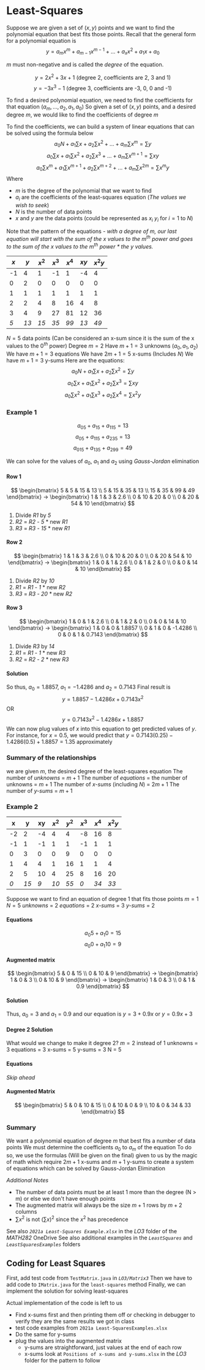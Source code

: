 # Least-Squares
Suppose we are given a set of $(x,y)$ points and we want to find the polynomial equation that best fits those points.
Recall that the general form for a polynomial equation is
$$
y = a_m x^m + a_{m - 1} x^{m - 1} + ... + a_xx^2 + a_1x + a_0
$$

$m$ must non-negative and is called the *degree* of the equation.

$$
y = 2x^2 + 3x + 1 \text { (degree 2, coefficients are 2, 3 and 1)}
$$
$$
y = -3x^3 -1 \text{ (degree 3, coefficients are -3, 0, 0 and -1)}
$$

To find a desired polynomial equation, we need to find the coefficients for that equation ($a_m, ..., a_2, a_1, a_0$)
So given a set of $(x,y)$ points, and a desired degree $m$, we would like to find the coefficients of degree $m$

To find the coefficients, we can build a system of linear equations that can be solved using the formula below
$$
a_0 N + a_1 \sum x + a_2 \sum x^2 + ... + a_m \sum x^m = \sum y
$$
$$
a_0 \sum x + a_1 \sum x^2 + a_2 \sum x^3 + ... + a_m \sum x^{m+1} = \sum xy
$$
$$
a_0 \sum x^m + a_1 \sum x^{m+1} + a_2 \sum x^{m+2} + ... + a_m \sum x^{2m} = \sum x^my
$$
Where
- $m$ is the degree of the polynomial that we want to find
- $a_i$ are the coefficients of the least-squares equation (*The values we wish to seek*)
- $N$ is the number of data points
- $x$ and $y$ are the data points (could be represented as $x_i$ $y_i$ for $i = 1 \text{ to } N$)

Note that the pattern of the equations - *with a degree of $m$, our last equation will start with the sum of the $x$ values to the $m^{th}$ power and goes to the sum of the $x$ values to the $m^{th}$ power $*$ the $y$ values.*

| $x$ | $y$  | $x^2$ | $x^3$ | $x^4$ | $xy$ | $x^2y$ |
| --- | ---- | ----- | ----- | ----- | ---- | ------ |
| -1  | 4    | 1     | -1    | 1     | -4   | 4      |
| 0   | 2    | 0     | 0     | 0     | 0    | 0      |
| 1   | 1    | 1     | 1     | 1     | 1    | 1      |
| 2   | 2    | 4     | 8     | 16    | 4    | 8      |
| 3   | 4    | 9     | 27    | 81    | 12   | 36     |
| *5* | *13* | *15*  | *35*  | *99*  | *13* | *49*   |

$N = 5 \text { data points}$ (Can be considered an x-sum since it is the sum of the x values to the $0^{th}$ power)
Degree $m = 2$
Have $m + 1 = 3$ unknowns ($a_0, a_1, a_2$)
We have $m + 1 = 3$ equations
We have $2m + 1 = 5$ x-sums (Includes $N$)
We have $m + 1 = 3$ y-sums
Here are the equations:
$$
a_0 N + a_1 \sum x + a_2 \sum x^2 = \sum y
$$
$$
a_0 \sum x + a_1 \sum x^2 + a_2 \sum x^3 = \sum xy
$$
$$
a_0 \sum x^2 + a_1 \sum x^3 + a_2 \sum x^4 = \sum x^2y
$$

### Example 1
$$
a_05 + a_15 + a_115= 13
$$
$$
a_05 + a_115 + a_235 = 13
$$
$$
a_015 + a_135 + a_299 = 49
$$

We can solve for the values of $a_0$, $a_1$ and $a_2$ using *Gauss-Jordan* elimination
#### Row 1

$$
\begin{bmatrix} 5 & 5 & 15 & 13 \\ 5 & 15 & 35 & 13 \\ 15 & 35 & 99 & 49 \end{bmatrix}
-> \begin{bmatrix} 1 & 1 & 3 & 2.6 \\ 0 & 10 & 20 & 0 \\ 0 & 20 & 54 & 10 \end{bmatrix}
$$
1. Divide *R1* by *5*
2. *R2* = *R2* - *5* * new *R1*
3. *R3* = *R3* - *15* * new *R1*

#### Row 2
$$
\begin{bmatrix} 1 & 1 & 3 & 2.6 \\ 0 & 10 & 20 & 0 \\ 0 & 20 & 54 & 10 \end{bmatrix}
-> \begin{bmatrix} 1 & 0 & 1 & 2.6 \\ 0 & 1 & 2 & 0 \\ 0 & 0 & 14 & 10 \end{bmatrix}
$$
1. Divide *R2* by *10*
2. *R1* = *R1* - *1* * new *R2*
3. *R3* = *R3* - *20* * new *R2*

#### Row 3
$$
\begin{bmatrix} 1 & 0 & 1 & 2.6 \\ 0 & 1 & 2 & 0 \\ 0 & 0 & 14 & 10 \end{bmatrix}
-> \begin{bmatrix} 1 & 0 & 0 & 1.8857 \\ 0 & 1 & 0 & -1.4286 \\ 0 & 0 & 1 & 0.7143 \end{bmatrix}
$$
1. Divide *R3* by *14*
2. *R1* = *R1* - *1* * new *R3*
3. *R2* = *R2* - *2* * new *R3*

#### Solution
So thus, $a_0 = 1.8857$, $a_1 = -1.4286$ and $a_2 = 0.7143$
Final result is
$$
y = 1.8857 - 1.4286x + 0.7143x^2
$$
OR
$$
y = 0.7143x^2 -1.4286x + 1.8857
$$
We can now plug values of $x$ into this equation to get predicted values of $y$. For instance, for $x = 0.5$, we would predict that $y = 0.7143(0.25) - 1.4286(0.5) + 1.8857 = 1.35$ approximately

### Summary of the relationships
we are given $m$, the desired degree of the least-squares equation
The number of *unknowns* = $m + 1$
The number of *equations* = the number of unknowns = $m + 1$
The number of *x-sums* (including $N$) = $2m + 1$
The number of *y-sums* = $m + 1$

### Example 2
| x   | y    | xy  | $x^2$ | $y^2$ | $x^3$ | $x^4$ | $x^2y$ |
| --- | ---- | --- | ----- | ----- | ----- | ----- | ------ |
| -2  | 2    | -4  | 4     | 4     | -8    | 16    | 8      |
| -1  | 1    | -1  | 1     | 1     | -1    | 1     | 1      |
| 0   | 3    | 0   | 0     | 9     | 0     | 0     | 0      |
| 1   | 4    | 4   | 1     | 16    | 1     | 1     | 4      |
| 2   | 5    | 10  | 4     | 25    | 8     | 16    | 20     |
| *0* | *15* | *9* | *10*  | *55*  | *0*   | *34*  | *33*   |
Suppose we want to find an equation of degree 1 that fits those points
$m = 1$
$N = 5$
*unknowns* = $2$
*equations* = $2$
*x-sums* = $3$
*y-sums* = $2$

#### Equations
$$
a_0 5 + a_1 0 = 15
$$
$$
a_0 0 + a_1 10 = 9
$$

#### Augmented matrix
$$
\begin{bmatrix} 5 & 0 & 15 \\ 0 & 10 & 9 \end{bmatrix}
-> \begin{bmatrix} 1 & 0 & 3 \\ 0 & 10 & 9 \end{bmatrix}
-> \begin{bmatrix} 1 & 0 & 3 \\ 0 & 1 & 0.9 \end{bmatrix}
$$

#### Solution
Thus, $a_0 = 3$ and $a_1 = 0.9$ and our equation is $y = 3 + 0.9x$ or $y = 0.9x + 3$

#### Degree 2 Solution
What would we change to make it degree 2?
$m = 2$ instead of $1$
unknowns = 3
equations = 3
x-sums = 5
y-sums = 3
N = 5

#### Equations
*Skip ahead*

#### Augmented Matrix
$$
\begin{bmatrix} 5 & 0 & 10 & 15 \\ 0 & 10 & 0 & 9 \\ 10 & 0 & 34 & 33 \end{bmatrix}
$$

### Summary
We want a polynomial equation of degree $m$ that best fits a number of data points
We must determine the coefficients $a_0$ to $a_m$ of the equation
To do so, we use the formulas (Will be given on the final) given to us by the magic of math which require $2m + 1$ x-sums and $m + 1$ y-sums to create a system of equations which can be solved by Gauss-Jordan Elimination

*Additional Notes*
- The number of data points must be at least 1 more than the degree (N > m) or else we don't have enough points
- The augmented matrix will always be the size $m + 1$ rows by $m + 2$ columns
- $\sum x^2 \text{ is not } (\sum x)^2$ since the $x^2$ has precedence

See also *`2021a Least-Squares Example.xlsx`* in the *LO3* folder of the *MATH282* OneDrive
See also additional examples in the *`LeastSquares`* and *`LeastSquaresExamples`* folders

## Coding for Least Squares
First, add test code from `TestMatrix.java` in *`LO3/Matrix3`*
Then we have to add code to `IMatrix.java` for the `least-squares` method
Finally, we can implement the solution for solving least-squares

Actual implementation of the code is left to us
- Find x-sums first and then printing them off or checking in debugger to verify they are the same results we got in class
- test code examples from `2021a Least-SquaresExamples.xlsx`
- Do the same for y-sums
- plug the values into the augmented matrix
	- y-sums are straightforward, just values at the end of each row
	- x-sums look at `Positions of x-sums and y-sums.xlsx` in the *LO3* folder for the pattern to follow
